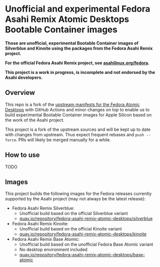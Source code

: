 # Unofficial and experimental Fedora Asahi Remix Atomic Desktops Bootable Container images

**Those are unofficial, experimental Bootable Container images of Silverblue
and Kinoite using the packages from the Fedora Asahi Remix project.**

**For the official Fedora Asahi Remix project, see
[asahilinux.org/fedora](https://asahilinux.org/fedora/).**

**This project is a work in progress, is incomplete and not endorsed by the
Asahi developers.**

## Overview

This repo is a fork of the
[upstream manifests for the Fedora Atomic Desktops](https://pagure.io/workstation-ostree-config)
with GitHub Actions and minor changes on top to enable us to build experimental
Bootable Container images for Apple Silicon based on the work of the Asahi
project.

This project is a fork of the upstream sources and will be kept up to date with
changes from upstream. Thus expect frequent rebases and `push --force`. PRs
will likely be merged manually for a while.

## How to use

TODO

## Images

This project builds the following images for the Fedora releases currently
supported by the Asahi project (may not always be the latest release):

- Fedora Asahi Remix Silverblue:
    - Unofficial build based on the official Silverblue variant
    - [quay.io/repository/fedora-asahi-remix-atomic-desktops/silverblue](https://quay.io/repository/fedora-asahi-remix-atomic-desktops/silverblue?tab=tags)
- Fedora Asahi Remix Kinoite:
    - Unofficial build based on the official Kinoite variant
    - [quay.io/repository/fedora-asahi-remix-atomic-desktops/kinoite](https://quay.io/repository/fedora-asahi-remix-atomic-desktops/kinoite?tab=tags)
- Fedora Asahi Remix Base Atomic:
    - Unofficial build based on the unofficial Fedora Base Atomic variant
    - No desktop environment included
    - [quay.io/repository/fedora-asahi-remix-atomic-desktops/base-atomic](https://quay.io/repository/fedora-asahi-remix-atomic-desktops/base-atomic?tab=tags)
